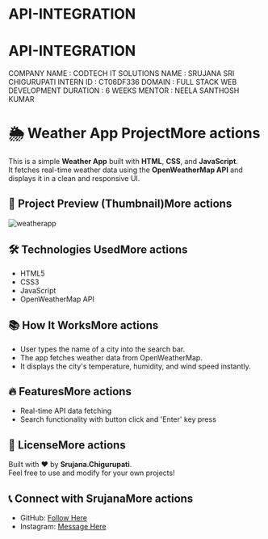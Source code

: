 # API-INTEGRATION
# API-INTEGRATION
COMPANY NAME : CODTECH IT SOLUTIONS
NAME         : SRUJANA SRI CHIGURUPATI
INTERN ID    : CT06DF336
DOMAIN       : FULL STACK WEB DEVELOPMENT
DURATION     : 6 WEEKS
MENTOR       : NEELA SANTHOSH KUMAR

# 🌦️ Weather App ProjectMore actions

This is a simple **Weather App** built with **HTML**, **CSS**, and **JavaScript**.  
It fetches real-time weather data using the **OpenWeatherMap API** and displays it in a clean and responsive UI.

## 📸 Project Preview (Thumbnail)More actions

![weatherapp](https://github.com/user-attachments/assets/19528ccc-85ff-404f-a1e1-8a15742fd0d6)


## 🛠️ Technologies UsedMore actions

- HTML5
- CSS3
- JavaScript
- OpenWeatherMap API

## 📚 How It WorksMore actions

- User types the name of a city into the search bar.
- The app fetches weather data from OpenWeatherMap.
- It displays the city's temperature, humidity, and wind speed instantly.

## 🔥 FeaturesMore actions

- Real-time API data fetching
- Search functionality with button click and 'Enter' key press

## 📄 LicenseMore actions

Built with ❤️ by **Srujana.Chigurupati**.  
Feel free to use and modify for your own projects!

## 📞 Connect with SrujanaMore actions

- GitHub: [Follow Here](https://github.com/Srujana1226)
- Instagram: [Message Here](https://www.instagram.com/yes_srujana)
